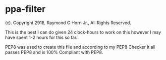 # ppa-filter
(c). Copyright 2918, Raymond C Horn Jr., All Rights Reserved.

This is the best I can do given 24 clock-hours to work on this 
however I may have spent 1-2 hours for this so far..

PEP8 was used to create this file and according to my PEP8 Checker
it all passes PEP8 and is 100% Compliant with PEP8.
